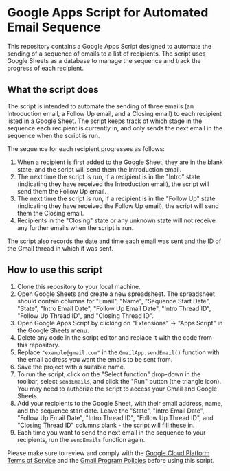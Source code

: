 # Google Apps Script for Automated Email Sequence

This repository contains a Google Apps Script designed to automate the sending of a sequence of emails to a list of recipients. The script uses Google Sheets as a database to manage the sequence and track the progress of each recipient.

## What the script does

The script is intended to automate the sending of three emails (an Introduction email, a Follow Up email, and a Closing email) to each recipient listed in a Google Sheet. The script keeps track of which stage in the sequence each recipient is currently in, and only sends the next email in the sequence when the script is run.

The sequence for each recipient progresses as follows:
1. When a recipient is first added to the Google Sheet, they are in the blank state, and the script will send them the Introduction email.
2. The next time the script is run, if a recipient is in the "Intro" state (indicating they have received the Introduction email), the script will send them the Follow Up email.
3. The next time the script is run, if a recipient is in the "Follow Up" state (indicating they have received the Follow Up email), the script will send them the Closing email.
4. Recipients in the "Closing" state or any unknown state will not receive any further emails when the script is run.

The script also records the date and time each email was sent and the ID of the Gmail thread in which it was sent.

## How to use this script

1. Clone this repository to your local machine.
2. Open Google Sheets and create a new spreadsheet. The spreadsheet should contain columns for "Email", "Name", "Sequence Start Date", "State", "Intro Email Date", "Follow Up Email Date", "Intro Thread ID", "Follow Up Thread ID", and "Closing Thread ID".
3. Open Google Apps Script by clicking on "Extensions" -> "Apps Script" in the Google Sheets menu.
4. Delete any code in the script editor and replace it with the code from this repository.
5. Replace `"example@gmail.com"` in the `GmailApp.sendEmail()` function with the email address you want the emails to be sent from.
6. Save the project with a suitable name.
7. To run the script, click on the "Select function" drop-down in the toolbar, select `sendEmails`, and click the "Run" button (the triangle icon). You may need to authorize the script to access your Gmail and Google Sheets.
8. Add your recipients to the Google Sheet, with their email address, name, and the sequence start date. Leave the "State", "Intro Email Date", "Follow Up Email Date", "Intro Thread ID", "Follow Up Thread ID", and "Closing Thread ID" columns blank - the script will fill these in.
9. Each time you want to send the next email in the sequence to your recipients, run the `sendEmails` function again.

Please make sure to review and comply with the [Google Cloud Platform Terms of Service](https://cloud.google.com/terms/) and the [Gmail Program Policies](https://developers.google.com/gmail/api/guides/policies) before using this script.
